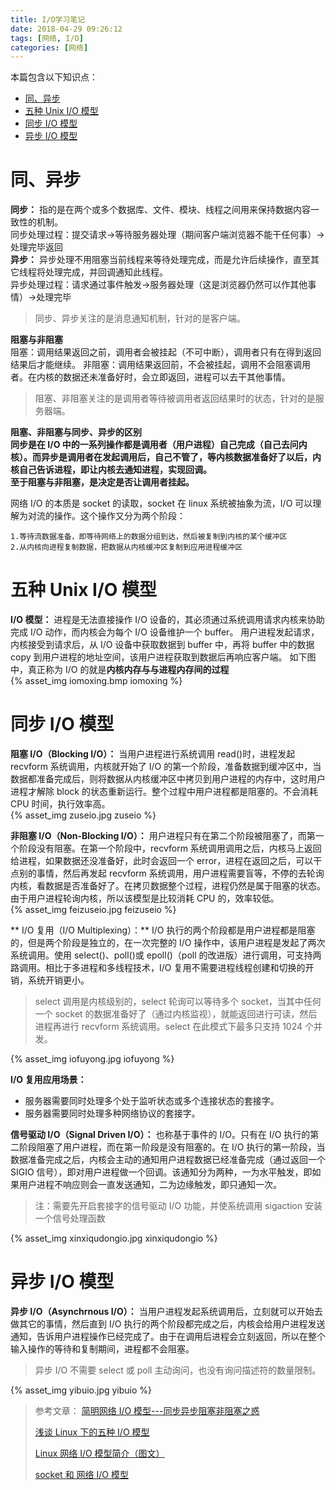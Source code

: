 ```yaml
---
title: I/O学习笔记
date: 2018-04-29 09:26:12
tags: [网络, I/O]
categories: [网络]
---
```


本篇包含以下知识点：

- [同、异步](#%e5%90%8c%e5%bc%82%e6%ad%a5)
- [五种 Unix I/O 模型](#%e4%ba%94%e7%a7%8d-unix-io-%e6%a8%a1%e5%9e%8b)
- [同步 I/O 模型](#%e5%90%8c%e6%ad%a5-io-%e6%a8%a1%e5%9e%8b)
- [异步 I/O 模型](#%e5%bc%82%e6%ad%a5-io-%e6%a8%a1%e5%9e%8b)

<!-- more -->

# 同、异步

**同步：** 指的是在两个或多个数据库、文件、模块、线程之间用来保持数据内容一致性的机制。<br>
同步处理过程：提交请求->等待服务器处理（期间客户端浏览器不能干任何事）->处理完毕返回<br>
**异步：** 异步处理不用阻塞当前线程来等待处理完成，而是允许后续操作，直至其它线程将处理完成，并回调通知此线程。<br>
异步处理过程：请求通过事件触发->服务器处理（这是浏览器仍然可以作其他事情）->处理完毕

> 同步、异步关注的是消息通知机制，针对的是客户端。

**阻塞与非阻塞**<br>
阻塞：调用结果返回之前，调用者会被挂起（不可中断），调用者只有在得到返回结果后才能继续。
非阻塞：调用结果返回前，不会被挂起，调用不会阻塞调用者。在内核的数据还未准备好时，会立即返回，进程可以去干其他事情。

> 阻塞、非阻塞关注的是调用者等待被调用者返回结果时的状态，针对的是服务器端。

**阻塞、非阻塞与同步、异步的区别**<br>
**同步是在 I/O 中的一系列操作都是调用者（用户进程）自己完成（自己去问内核）。而异步是调用者在发起调用后，自己不管了，等内核数据准备好了以后，内核自己告诉进程，即让内核去通知进程，实现回调。** <br>
**至于阻塞与非阻塞，是决定是否让调用者挂起。**

网络 I/O 的本质是 socket 的读取，socket 在 linux 系统被抽象为流，I/O 可以理解为对流的操作。这个操作又分为两个阶段：

    1.等待流数据准备，即等待网络上的数据分组到达，然后被复制到内核的某个缓冲区
    2.从内核向进程复制数据，把数据从内核缓冲区复制到应用进程缓冲区

# 五种 Unix I/O 模型

**I/O 模型：**
进程是无法直接操作 I/O 设备的，其必须通过系统调用请求内核来协助完成 I/O 动作，而内核会为每个 I/O 设备维护一个 buffer。 用户进程发起请求，内核接受到请求后，从 I/O 设备中获取数据到 buffer 中，再将 buffer 中的数据 copy 到用户进程的地址空间，该用户进程获取到数据后再响应客户端。
如下图中，真正称为 I/O 的就是**内核内存与与进程内存间的过程**<br>
{% asset_img iomoxing.bmp iomoxing %}

# 同步 I/O 模型

**阻塞 I/O（Blocking I/O）：** 当用户进程进行系统调用 read()时，进程发起 recvform 系统调用，内核就开始了 I/O 的第一个阶段，准备数据到缓冲区中，当数据都准备完成后，则将数据从内核缓冲区中拷贝到用户进程的内存中，这时用户进程才解除 block 的状态重新运行。整个过程中用户进程都是阻塞的。不会消耗 CPU 时间，执行效率高。<br>
{% asset_img zuseio.jpg zuseio %}

**非阻塞 I/O（Non-Blocking I/O）：** 用户进程只有在第二个阶段被阻塞了，而第一个阶段没有阻塞。在第一个阶段中，recvform 系统调用调用之后，内核马上返回给进程，如果数据还没准备好，此时会返回一个 error，进程在返回之后，可以干点别的事情，然后再发起 recvform 系统调用，用户进程需要盲等，不停的去轮询内核，看数据是否准备好了。在拷贝数据整个过程，进程仍然是属于阻塞的状态。由于用户进程轮询内核，所以该模型是比较消耗 CPU 的，效率较低。<br>
{% asset_img feizuseio.jpg feizuseio %}

** I/O 复用（I/O Multiplexing）：** I/O 执行的两个阶段都是用户进程都是阻塞的，但是两个阶段是独立的，在一次完整的 I/O 操作中，该用户进程是发起了两次系统调用。使用 select()、poll()或 epoll()（poll 的改进版）进行调用，可支持两路调用。相比于多进程和多线程技术，I/O 复用不需要进程线程创建和切换的开销，系统开销更小。

> select 调用是内核级别的，select 轮询可以等待多个 socket，当其中任何一个 socket 的数据准备好了（通过内核监视），就能返回进行可读，然后进程再进行 recvform 系统调用。select 在此模式下最多只支持 1024 个并发。

{% asset_img iofuyong.jpg iofuyong %}

**I/O 复用应用场景：** <br>

- 服务器需要同时处理多个处于监听状态或多个连接状态的套接字。
- 服务器需要同时处理多种网络协议的套接字。

**信号驱动 I/O（Signal Driven I/O）：** 也称基于事件的 I/O。只有在 I/O 执行的第二阶段阻塞了用户进程，而在第一阶段是没有阻塞的。在 I/O 执行的第一阶段，当数据准备完成之后，内核会主动的通知用户进程数据已经准备完成（通过返回一个 SIGIO 信号），即对用户进程做一个回调。该通知分为两种，一为水平触发，即如果用户进程不响应则会一直发送通知，二为边缘触发，即只通知一次。

> 注：需要先开启套接字的信号驱动 I/O 功能，并使系统调用 sigaction 安装一个信号处理函数

{% asset_img xinxiqudongio.jpg xinxiqudongio %}

# 异步 I/O 模型

**异步 I/O（Asynchrnous I/O）：** 当用户进程发起系统调用后，立刻就可以开始去做其它的事情，然后直到 I/O 执行的两个阶段都完成之后，内核会给用户进程发送通知，告诉用户进程操作已经完成了。由于在调用后进程会立刻返回，所以在整个输入操作的等待和复制期间，进程都不会阻塞。

> 异步 I/O 不需要 select 或 poll 主动询问，也没有询问描述符的数量限制。

{% asset_img yibuio.jpg yibuio %}

> 参考文章：
> [简明网络 I/O 模型---同步异步阻塞非阻塞之惑](https://www.jianshu.com/p/55eb83d60ab1)
>
> [浅谈 Linux 下的五种 I/O 模型](https://www.cnblogs.com/chy2055/p/5220793.html)
>
> [Linux 网络 I/O 模型简介（图文）](https://blog.csdn.net/anxpp/article/details/51503329)
>
> [socket 和 网络 I/O 模型](https://www.jianshu.com/p/7ac69db65a0e)
